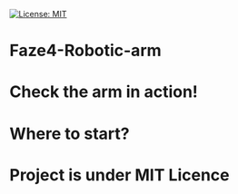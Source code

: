 [![License: MIT](https://img.shields.io/badge/License-MIT-green.svg)](https://opensource.org/licenses/MIT)
# Faze4-Robotic-arm

# Check the arm in action!

# Where to start? 

# Project is under MIT Licence
